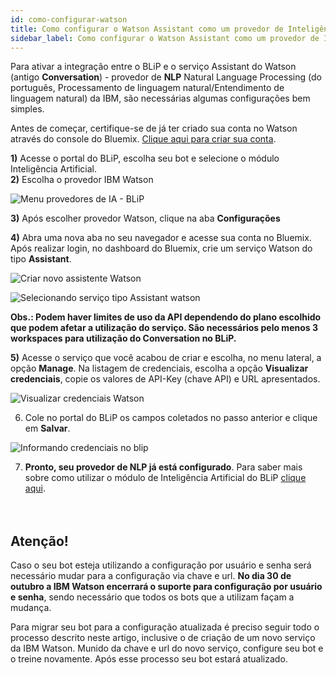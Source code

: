 ```yaml
---
id: como-configurar-watson
title: Como configurar o Watson Assistant como um provedor de Inteligência Artificial
sidebar_label: Como configurar o Watson Assistant como um provedor de Inteligência Artificial
---
```


Para ativar a integração entre o BLiP e o serviço Assistant do Watson (antigo **Conversation**) - provedor de **NLP** Natural Language Processing (do português, Processamento de linguagem natural/Entendimento de linguagem natural) da IBM, são necessárias algumas configurações bem simples.

Antes de começar, certifique-se de já ter criado sua conta no Watson através do console do Bluemix. [Clique aqui para criar sua conta](https://console.bluemix.net/).

**1)** Acesse o portal do BLiP, escolha seu bot e selecione o módulo Inteligência Artificial.  
**2)** Escolha o provedor IBM Watson  

![Menu provedores de IA - BLiP](/img/ai/nlp/nlp-como-configurar-watson-1.png)<br>

**3)** Após escolher provedor Watson, clique na aba **Configurações**

**4)** Abra uma nova aba no seu navegador e acesse sua conta no Bluemix. Após realizar login, no dashboard do Bluemix, crie um serviço Watson do tipo **Assistant**.

![Criar novo assistente Watson](/img/ai/nlp/nlp-como-configurar-watson-2.png)<br>

![Selecionando serviço tipo Assistant watson](/img/ai/nlp/nlp-como-configurar-watson-3.png)<br>

**Obs.: Podem haver limites de uso da API dependendo do plano escolhido que podem afetar a utilização do serviço. São necessários pelo menos 3 workspaces para utilização do Conversation no BLiP.**

**5)** Acesse o serviço que você acabou de criar e escolha, no menu lateral, a opção **Manage**. Na listagem de credenciais, escolha a opção **Visualizar credenciais**, copie os valores de API-Key (chave API) e URL apresentados.

![Visualizar credenciais Watson](/img/ai/nlp/nlp-como-configurar-watson-4.png)<br>

6) Cole no portal do BLiP os campos coletados no passo anterior e clique em **Salvar**.

![Informando credenciais no blip](/img/ai/nlp/nlp-como-configurar-watson-5.png)<br>

7) **Pronto, seu provedor de NLP já está configurado**. Para saber mais sobre como utilizar o módulo de Inteligência Artificial do BLiP [clique aqui](https://help.blip.ai/hc/pt-br/articles/360004134312-LevelUp-3-Checklist-de-IA).<br><br><br>

## Atenção!
Caso o seu bot esteja utilizando a configuração por usuário e senha será necessário mudar para a configuração via chave e url. **No dia 30 de outubro a IBM Watson encerrará o suporte para configuração por usuário e senha**, sendo necessário que todos os bots que a utilizam façam a mudança.

Para migrar seu bot para a configuração atualizada é preciso seguir todo o processo descrito neste artigo, inclusive o de criação de um novo serviço da IBM Watson. Munido da chave e url do novo serviço, configure seu bot e o treine novamente. Após esse processo seu bot estará atualizado.

<!-- Rating frame -->
<script type="text/javascript" src="/scripts/rating.js"></script>